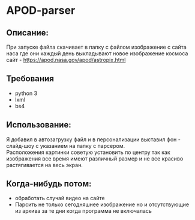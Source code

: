 # APOD-parser
## Описание:
При запуске файла скачивает в папку с файлом изображение с сайта наса где они каждый день выкладывают новое изображение космоса  
сайт - https://apod.nasa.gov/apod/astropix.html
## Требования 


* python 3
* lxml
* bs4


## Использование:
Я добавил в автозагрузку файл и в персонализации выставил фон - слайд-шоу с указанием на папку с парсером.  
Расположения картинки советую установить по центру так как изображения все время имеют различный размер и не все красиво растягивается на весь экран.

## Когда-нибудь потом:

* обработать случай видео на сайте
* Парсить не только сегодняшнее изображение но и отсутствующие из архива за те дни когда программа не включалась 
